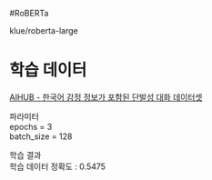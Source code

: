 #RoBERTa  

klue/roberta-large  


# 학습 데이터  

[AIHUB - 한국어 감정 정보가 포함된 단발성 대화 데이터셋](https://aihub.or.kr/keti_data_board/language_intelligence)  
  

파라미터  
epochs = 3  
batch_size = 128  


학습 결과  
학습 데이터 정확도 : 0.5475  
